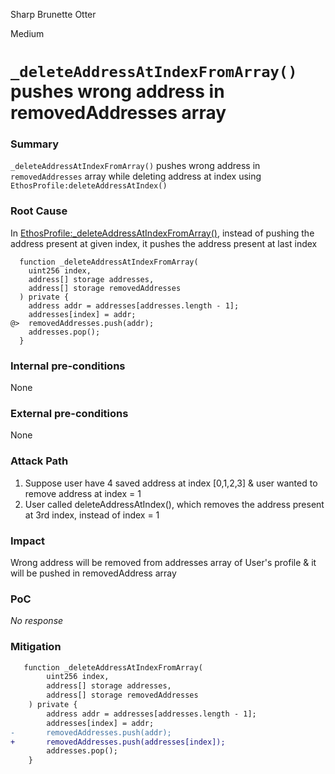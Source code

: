 Sharp Brunette Otter

Medium

# `_deleteAddressAtIndexFromArray()` pushes wrong address in removedAddresses array

### Summary

`_deleteAddressAtIndexFromArray()` pushes wrong address in `removedAddresses` array while deleting address at index using `EthosProfile:deleteAddressAtIndex()`

### Root Cause

In [EthosProfile:_deleteAddressAtIndexFromArray()](https://github.com/sherlock-audit/2024-10-ethos-network/blob/main/ethos/packages/contracts/contracts/EthosProfile.sol#L591), instead of pushing the address present at given index, it pushes the address present at last index
```solidity
  function _deleteAddressAtIndexFromArray(
    uint256 index,
    address[] storage addresses,
    address[] storage removedAddresses
  ) private {
    address addr = addresses[addresses.length - 1];
    addresses[index] = addr;
@>  removedAddresses.push(addr);
    addresses.pop();
  }
```

### Internal pre-conditions

None

### External pre-conditions

None

### Attack Path

1. Suppose user have 4 saved address at index [0,1,2,3] & user wanted to remove address at index = 1
2. User called deleteAddressAtIndex(), which removes the address present at 3rd index, instead of index = 1

### Impact

Wrong address will be removed from addresses array of User's profile & it will be pushed in removedAddress array

### PoC

_No response_

### Mitigation

```diff
   function _deleteAddressAtIndexFromArray(
        uint256 index,
        address[] storage addresses,
        address[] storage removedAddresses
    ) private {
        address addr = addresses[addresses.length - 1];
        addresses[index] = addr;
-       removedAddresses.push(addr);
+       removedAddresses.push(addresses[index]);
        addresses.pop();
    }
```